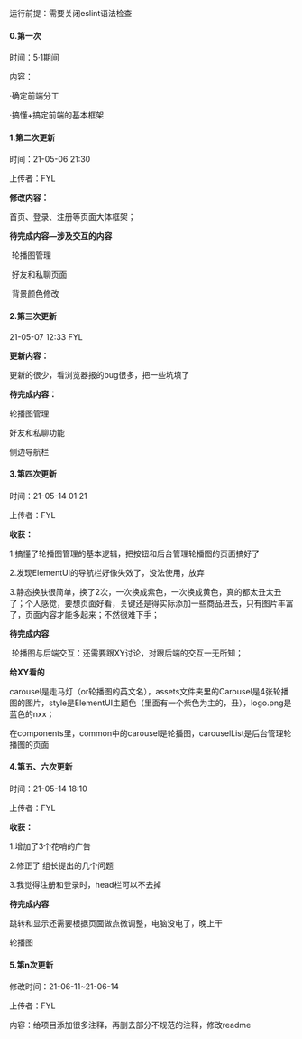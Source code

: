 运行前提：需要关闭eslint语法检查

#### 0.第一次

时间：5·1期间

内容：

·确定前端分工

·搞懂+搞定前端的基本框架



#### 1.第二次更新

时间：21-05-06 21:30

上传者：FYL

**修改内容：**

首页、登录、注册等页面大体框架；

**待完成内容—涉及交互的内容**

​	轮播图管理

​	好友和私聊页面

​	背景颜色修改

#### 2.第三次更新

21-05-07 12:33 FYL

**更新内容：**

更新的很少，看浏览器报的bug很多，把一些坑填了

**待完成内容：**

轮播图管理

好友和私聊功能

侧边导航栏

#### 3.第四次更新

时间：21-05-14 01:21

上传者：FYL

**收获：**

1.搞懂了轮播图管理的基本逻辑，把按钮和后台管理轮播图的页面搞好了

2.发现ElementUI的导航栏好像失效了，没法使用，放弃

3.静态换肤很简单，换了2次，一次换成紫色，一次换成黄色，真的都太丑太丑了；个人感觉，要想页面好看，关键还是得实际添加一些商品进去，只有图片丰富了，页面内容才能多起来；不然很难下手；

**待完成内容**

​	轮播图与后端交互：还需要跟XY讨论，对跟后端的交互一无所知；

**给XY看的**

carousel是走马灯（or轮播图的英文名），assets文件夹里的Carousel是4张轮播图的图片，style是ElementUI主题色（里面有一个紫色为主的，丑），logo.png是蓝色的nxx；

在components里，common中的carousel是轮播图，carouselList是后台管理轮播图的页面



#### 4.第五、六次更新

时间：21-05-14 18:10

上传者：FYL

**收获：**

1.增加了3个花哨的广告

2.修正了 组长提出的几个问题

3.我觉得注册和登录时，head栏可以不去掉

**待完成内容**

跳转和显示还需要根据页面做点微调整，电脑没电了，晚上干

轮播图



#### 5.第n次更新

修改时间：21-06-11~21-06-14

上传者：FYL

内容：给项目添加很多注释，再删去部分不规范的注释，修改readme

